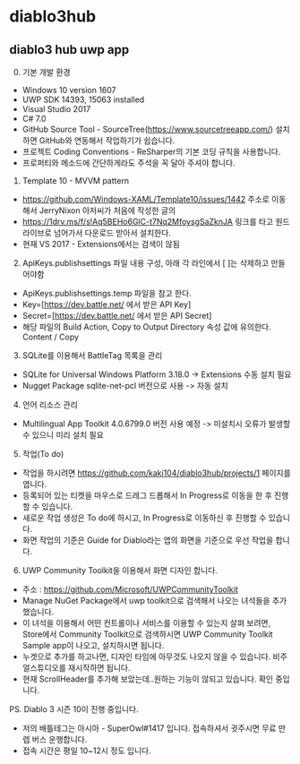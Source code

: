 ﻿# diablo3hub
## diablo3 hub uwp app

0. 기본 개발 환경
* Windows 10 version 1607
* UWP SDK 14393, 15063 installed
* Visual Studio 2017
* C# 7.0
* GitHub Source Tool - SourceTree(https://www.sourcetreeapp.com/) 설치하면 GitHub와 연동해서 작업하기가 쉽습니다.
* 프로젝트 Coding Conventions - ReSharper의 기본 코딩 규칙을 사용합니다.
* 프로퍼티와 메소드에 간단하게라도 주석을 꼭 달아 주셔야 합니다.


1. Template 10 - MVVM pattern
* https://github.com/Windows-XAML/Template10/issues/1442 주소로 이동해서 JerryNixon 아저씨가 처음에 작성한 글의 
* https://1drv.ms/f/s!Aq5BEHo6GlC-t7Nq2MfoysgSaZknJA 링크를 타고 원드라이브로 넘어가서 다운로드 받아서 설치한다.
* 현재 VS 2017 - Extensions에서는 검색이 않됨


2. ApiKeys.publishsettings 파일 내용 구성, 아래 각 라인에서 [ ]는 삭제하고 만들어야함
* ApiKeys.publishsettings.temp 파일을 참고 한다.
* Key=[https://dev.battle.net/ 에서 받은 API Key]
* Secret=[https://dev.battle.net/ 에서 받은 API Secret]
* 해당 파일의 Build Action, Copy to Output Directory 속성 값에 유의한다. Content / Copy


3. SQLite를 이용해서 BattleTag 목록을 관리
* SQLite for Universal Windows Platform 3.18.0 -> Extensions 수동 설치 필요
* Nugget Package sqlite-net-pcl 버전으로 사용 -> 자동 설치


4. 언어 리소스 관리
* Multilingual App Toolkit 4.0.6799.0 버전 사용 예정 -> 미설치시 오류가 발생할 수 있으니 미리 설치 필요


5. 작업(To do)
* 작업을 하시려면 https://github.com/kaki104/diablo3hub/projects/1 페이지를 엽니다.
* 등록되어 있는 티켓을 마우스로 드레그 드롭해서 In Progress로 이동을 한 후 진행할 수 있습니다.
* 새로운 작업 생성은 To do에 하시고, In Progress로 이동하신 후 진행할 수 있습니다.
* 화면 작업의 기준은 Guide for Diablo라는 앱의 화면을 기준으로 우선 작업을 합니다.


6. UWP Community Toolkit을 이용해서 화면 디자인 합니다.
* 주소 : https://github.com/Microsoft/UWPCommunityToolkit
* Manage NuGet Package에서 uwp toolkit으로 검색해서 나오는 녀석들을 추가했습니다.
* 이 녀석을 이용해서 어떤 컨트롤이나 서비스를 이용할 수 있는지 살펴 보려면, Store에서 Community Toolkit으로 검색하시면 UWP Community Toolkit Sample app이 나오고, 설치하시면 됩니다.
* 누겟으로 추가를 하고나면, 디자인 타임에 아무것도 나오지 않을 수 있습니다. 비주얼스튜디오를 재시작하면 됩니다.
* 현재 ScrollHeader를 추가해 보았는데..원하는 기능이 않되고 있습니다. 확인 중입니다.


PS. Diablo 3 시즌 10이 진행 중입니다.
* 저의 배틀테그는 아시아 - SuperOwl#1417 입니다. 접속하셔서 귓주시면 무료 만렙 버스 운행합니다.
* 접속 시간은 평일 10~12시 정도 입니다.
